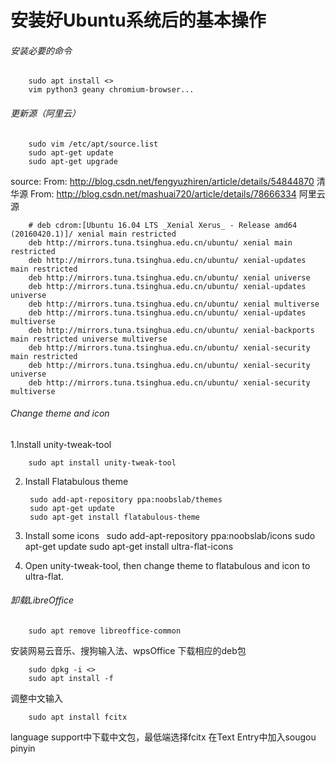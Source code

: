 # 安装好Ubuntu系统后的基本操作
###### 安装必要的命令
        sudo apt install <>
        vim python3 geany chromium-browser...

###### 更新源（阿里云）
        sudo vim /etc/apt/source.list
        sudo apt-get update
        sudo apt-get upgrade

source:
From: http://blog.csdn.net/fengyuzhiren/article/details/54844870  清华源
From: http://blog.csdn.net/mashuai720/article/details/78666334    阿里云源

        # deb cdrom:[Ubuntu 16.04 LTS _Xenial Xerus_ - Release amd64 (20160420.1)]/ xenial main restricted
        deb http://mirrors.tuna.tsinghua.edu.cn/ubuntu/ xenial main restricted
        deb http://mirrors.tuna.tsinghua.edu.cn/ubuntu/ xenial-updates main restricted
        deb http://mirrors.tuna.tsinghua.edu.cn/ubuntu/ xenial universe
        deb http://mirrors.tuna.tsinghua.edu.cn/ubuntu/ xenial-updates universe
        deb http://mirrors.tuna.tsinghua.edu.cn/ubuntu/ xenial multiverse
        deb http://mirrors.tuna.tsinghua.edu.cn/ubuntu/ xenial-updates multiverse
        deb http://mirrors.tuna.tsinghua.edu.cn/ubuntu/ xenial-backports main restricted universe multiverse
        deb http://mirrors.tuna.tsinghua.edu.cn/ubuntu/ xenial-security main restricted
        deb http://mirrors.tuna.tsinghua.edu.cn/ubuntu/ xenial-security universe
        deb http://mirrors.tuna.tsinghua.edu.cn/ubuntu/ xenial-security multiverse

###### Change theme and icon
1.Install unity-tweak-tool

        sudo apt install unity-tweak-tool
2. Install Flatabulous theme

        sudo add-apt-repository ppa:noobslab/themes
        sudo apt-get update
        sudo apt-get install flatabulous-theme

3. Install some icons
   
        sudo add-apt-repository ppa:noobslab/icons
        sudo apt-get update
        sudo apt-get install ultra-flat-icons

4. Open unity-tweak-tool, then change theme to flatabulous and icon to ultra-flat.

###### 卸载LibreOffice

        sudo apt remove libreoffice-common
安装网易云音乐、搜狗输入法、wpsOffice
下载相应的deb包

        sudo dpkg -i <>
        sudo apt install -f

调整中文输入

        sudo apt install fcitx
language support中下载中文包，最低端选择fcitx
在Text Entry中加入sougou pinyin

